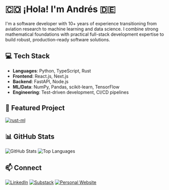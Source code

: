 # 🇨🇴 ¡Hola! I'm Andrés 🇩🇪

I'm a software developer with 10+ years of experience transitioning from aviation research to machine learning and data science. I combine strong mathematical foundations with practical full-stack development expertise to build robust, production-ready software solutions.

## 💻 Tech Stack

- **Languages**: Python, TypeScript, Rust
- **Frontend**: React.js, Next.js
- **Backend**: FastAPI, Node.js
- **ML/Data**: NumPy, Pandas, scikit-learn, TensorFlow
- **Engineering**: Test-driven development, CI/CD pipelines

## 🌟 Featured Project

[![rust-ml](https://github-readme-stats.vercel.app/api/pin/?username=aarangop&repo=rust-ml&theme=radical)](https://github.com/aarangop/rust-ml)

## 📊 GitHub Stats

![GitHub Stats](https://github-readme-stats.vercel.app/api?username=aarangop&show_icons=true&theme=radical)
![Top Languages](https://github-readme-stats.vercel.app/api/top-langs/?username=aarangop&layout=compact&theme=radical)

## 📫 Connect

[![LinkedIn](https://img.shields.io/badge/LinkedIn-0077B5?style=for-the-badge&logo=linkedin&logoColor=white)](https://www.linkedin.com/in/your-linkedin-username/)
[![Substack](https://img.shields.io/badge/Substack-%23006f5c.svg?style=for-the-badge&logo=substack&logoColor=FF6719)](https://yoursubstack.substack.com)
[![Personal Website](https://img.shields.io/badge/Website-FF7139?style=for-the-badge&logo=Firefox-Browser&logoColor=white)](https://your-website-url.com)
